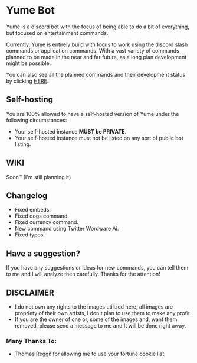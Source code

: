 # Yume Bot

Yume is a discord bot with the focus of being able to do a bit of everything, but focused on entertainment commands.

Currently, Yume is entirely build with focus to work using the discord slash commands or application commands. With a vast variety of commands planned to be made in the near and far future, as a long plan development might be possible.

You can also see all the planned commands and their development status by clicking [HERE](https://github.com/users/AkkoS2/projects/12/views/1).

## Self-hosting
You are 100% allowed to have a self-hosted version of Yume under the following circumstances:
- Your self-hosted instance **MUST be PRIVATE**.
- Your self-hosted instance must not be listed on any sort of public bot listing.

## WIKI
Soon™ (I'm still planning it)

## Changelog
- Fixed embeds.
- Fixed dogs command.
- Fixed currency command.
- New command using Twitter Wordware Ai.
- Fixed typos.

## Have a suggestion?
If you have any suggestions or ideas for new commands, you can tell them to me and I will analyze then carefully. Thanks for the attention!

## DISCLAIMER

- I do not own any rights to the images utilized here, all images are propriety of their own artists, I don't plan to use them to make any profit.
- If you are the owner of one or, some of the images and, want them removed, please send a message to me and It will be done right away.

### Many Thanks To:

- [Thomas Reggi](https://github.com/reggi)! for allowing me to use your fortune cookie list.